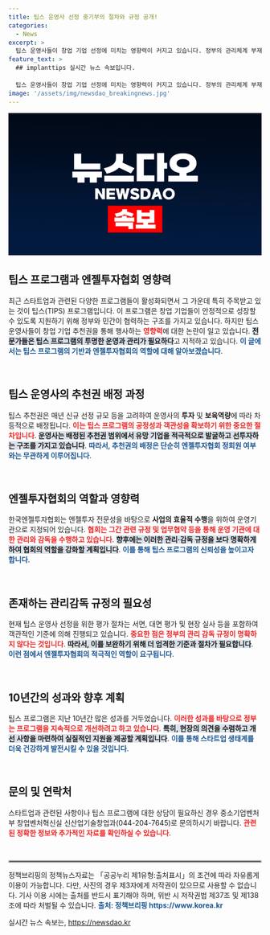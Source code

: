 ```yaml
---
title: 팁스 운영사 선정 중기부의 절차와 규정 공개!
categories:
  - News
excerpt: >
  팁스 운영사들이 창업 기업 선정에 미치는 영향력이 커지고 있습니다. 정부의 관리체계 부재로 극복해야 할 과제가 산적한 가운데, 엔젤투자협회의 역할과 향후 개선 방안이 주목받고 있습니다. 클릭 유도 기대!
feature_text: >
  ## implanttips 실시간 뉴스 속보입니다.

  팁스 운영사들이 창업 기업 선정에 미치는 영향력이 커지고 있습니다. 정부의 관리체계 부재로 극복해야 할 과제가 산적한 가운데, 엔젤투자협회의 역할과 향후 개선 방안이 주목받고 있습니다. 클릭 유도 기대!
image: '/assets/img/newsdao_breakingnews.jpg'
---
```


<p><img src="/assets/img/newsdao_breakingnews.jpg" alt="implanttips 속보" /></p>

<h2 data-ke-size="size26">팁스 프로그램과 엔젤투자협회 영향력</h2>

<p data-ke-size="size16">최근 스타트업과 관련된 다양한 프로그램들이 활성화되면서 그 가운데 특히 주목받고 있는 것이 팁스(TIPS) 프로그램입니다. 이 프로그램은 창업 기업들이 안정적으로 성장할 수 있도록 지원하기 위해 정부와 민간이 협력하는 구조를 가지고 있습니다. 하지만 팁스 운영사들이 창업 기업 추천권을 통해 행사하는 <b><span style="color: #ee2323;">영향력</span></b>에 대한 논란이 일고 있습니다. <b><span style="background-color: #21538527;">전문가들은 팁스 프로그램의 투명한 운영과 관리가 필요하다</span></b>고 지적하고 있습니다. <b><span style="color: #1a5490;">이 글에서는 팁스 프로그램의 기반과 엔젤투자협회의 역할에 대해 알아보겠습니다</span></b>.</p>

<p data-ke-size="size16">&nbsp;</p>

<h2 data-ke-size="size26">팁스 운영사의 추천권 배정 과정</h2>

<p data-ke-size="size16">팁스 추천권은 매년 신규 선정 규모 등을 고려하여 운영사의 <b>투자</b> 및 <b>보육역량</b>에 따라 차등적으로 배정됩니다. <b><span style="color: #ee2323;">이는 팁스 프로그램의 공정성과 객관성을 확보하기 위한 중요한 절차입니다</span></b>. <b><span style="background-color: #21538527;">운영사는 배정된 추천권 범위에서 유망 기업을 적극적으로 발굴하고 선투자하는 구조를 가지고 있습니다</span></b>. <b><span style="color: #1a5490;">따라서, 추천권의 배정은 단순히 엔젤투자협회 정회원 여부와는 무관하게 이루어집니다</span></b>.</p>

<p data-ke-size="size16">&nbsp;</p>

<h2 data-ke-size="size26">엔젤투자협회의 역할과 영향력</h2>

<p data-ke-size="size16">한국엔젤투자협회는 엔젤투자 전문성을 바탕으로 <b>사업의 효율적 수행</b>을 위하여 운영기관으로 지정되어 있습니다. <b><span style="color: #ee2323;">협회는 그간 관련 규정 및 업무협약 등을 통해 운영 기관에 대한 관리와 감독을 수행하고 있습니다</span></b>. <b><span style="background-color: #21538527;">향후에는 이러한 관리·감독 규정을 보다 명확하게 하여 협회의 역할을 강화할 계획입니다</span></b>. <b><span style="color: #1a5490;">이를 통해 팁스 프로그램의 신뢰성을 높이고자 합니다</span></b>.</p>

<p data-ke-size="size16">&nbsp;</p>

<h2 data-ke-size="size26">존재하는 관리감독 규정의 필요성</h2>

<p data-ke-size="size16">현재 팁스 운영사 선정을 위한 평가 절차는 서면, 대면 평가 및 현장 실사 등을 포함하여 객관적인 기준에 의해 진행되고 있습니다. <b><span style="color: #ee2323;">중요한 점은 정부의 관리 감독 규정이 명확하지 않다는 것입니다</span></b>. <b><span style="background-color: #21538527;">따라서, 이를 보완하기 위해 더 엄격한 기준과 절차가 필요합니다</span></b>. <b><span style="color: #1a5490;">이런 점에서 엔젤투자협회의 적극적인 역할이 요구됩니다</span></b>.</p>

<p data-ke-size="size16">&nbsp;</p>

<h2 data-ke-size="size26">10년간의 성과와 향후 계획</h2>

<p data-ke-size="size16">팁스 프로그램은 지난 10년간 많은 성과를 거두었습니다. <b><span style="color: #ee2323;">이러한 성과를 바탕으로 정부는 프로그램을 지속적으로 개선하려고 하고 있습니다</span></b>. <b><span style="background-color: #21538527;">특히, 현장의 의견을 수렴하고 개선 사항을 마련하여 실질적인 지원을 제공할 계획입니다</span></b>. <b><span style="color: #1a5490;">이를 통해 스타트업 생태계를 더욱 건강하게 발전시킬 수 있을 것입니다</span></b>.</p>

<p data-ke-size="size16">&nbsp;</p>

<h2 data-ke-size="size26">문의 및 연락처</h2>

<p data-ke-size="size16">스타트업과 관련된 사항이나 팁스 프로그램에 대한 상담이 필요하신 경우 중소기업벤처부 창업벤처혁신실 신산업기술창업과(044-204-7645)로 문의하시기 바랍니다. <b><span style="color: #ee2323;">관련된 정확한 정보와 추가적인 자료를 확인하실 수 있습니다</span></b>.</p>

<p data-ke-size="size16">&nbsp;</p>

<hr style="border: 2px solid #aaa;">

<p data-ke-size="size16">정책브리핑의 정책뉴스자료는 「공공누리 제1유형:출처표시」의 조건에 따라 자유롭게 이용이 가능합니다. 다만, 사진의 경우 제3자에게 저작권이 있으므로 사용할 수 없습니다. 기사 이용 시에는 출처를 반드시 표기해야 하며, 위반 시 저작권법 제37조 및 제138조에 따라 처벌될 수 있습니다. <b><span style="color: #1a5490;">출처: 정책브리핑 https://www.korea.kr</span></b></p>
실시간 뉴스 속보는, <a href="https://newsdao.kr" rel="dofollow">https://newsdao.kr</a>


